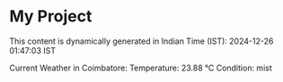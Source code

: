 # My Project

This content is dynamically generated in Indian Time (IST): 2024-12-26 01:47:03 IST


Current Weather in Coimbatore:
Temperature: 23.88 °C
Condition: mist
